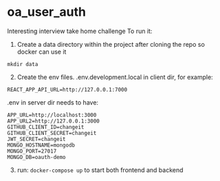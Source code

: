 # oa_user_auth
Interesting interview take home challenge
To run it:
1. Create a data directory within the project after cloning the repo so docker can use it
  ```
  mkdir data
  ```
2. Create the env files. 
  .env.development.local in client dir, for example:
  
  ```
  REACT_APP_API_URL=http://127.0.0.1:7000
  ```

  .env in server dir needs to have:
  ```
  APP_URL=http://localhost:3000
  APP_URL2=http://127.0.0.1:3000
  GITHUB_CLIENT_ID=changeit
  GITHUB_CLIENT_SECRET=changeit
  JWT_SECRET=changeit
  MONGO_HOSTNAME=mongodb
  MONGO_PORT=27017
  MONGO_DB=oauth-demo
  ```
3. run: `docker-compose up` to start both frontend and backend

